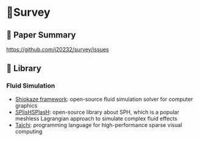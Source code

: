 # 🍓Survey 
## 🦑 Paper Summary
https://github.com/j20232/survey/issues

## 📖 Library
### Fluid Simulation
- [Shiokaze framework](https://github.com/ryichando/shiokaze): open-source fluid simulation solver for computer graphics
- [SPlisHSPlasH](https://github.com/InteractiveComputerGraphics/SPlisHSPlasH): open-source library about SPH, which is a popular meshless Lagrangian approach to simulate complex fluid effects
- [Taichi](https://github.com/yuanming-hu/taichi): programming language for high-performance sparse visual computing
